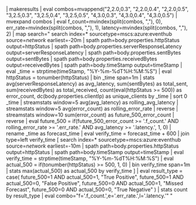 | makeresults 
| eval combos=mvappend("2,2.0,0.3", "2,2.0,0.4", "2,2.0,0.5", "3,2.5,0.3", "3,2.5,0.4", "3,2.5,0.5", "4,3.0,0.3", "4,3.0,0.4", "4,3.0,0.5")
| mvexpand combos
| eval f_count=mvindex(split(combos, ","), 0), err_rate=mvindex(split(combos, ","), 1), latency=mvindex(split(combos, ","), 2)
| map search="
    search index=* sourcetype=mscs:azure:eventhub source=*network* earliest=-20m
    | spath path=body.properties.httpStatus output=httpStatus
    | spath path=body.properties.serverResponseLatency output=serverResponseLatency
    | spath path=body.properties.sentBytes output=sentBytes
    | spath path=body.properties.receivedBytes output=receivedBytes
    | spath path=body.timeStamp output=timeStamp
    | eval _time = strptime(timeStamp, \"%Y-%m-%dT%H:%M:%S\")
    | eval httpStatus = tonumber(httpStatus)
    | bin _time span=1m
    | stats 
        avg(serverResponseLatency) as avg_latency,
        sum(sentBytes) as total_sent,
        sum(receivedBytes) as total_received,
        count(eval(httpStatus >= 500)) as error_count,
        dc(body.properties.clientIp) as unique_clients
      by _time
    | sort 0 _time
    | streamstats window=5 avg(avg_latency) as rolling_avg_latency
    | streamstats window=5 avg(error_count) as rolling_error_rate
    | reverse
    | streamstats window=10 sum(error_count) as future_500_error_count
    | reverse
    | eval future_500 = if(future_500_error_count >= '.f_count.' AND rolling_error_rate >= '.err_rate.' AND avg_latency >= '.latency.', 1, 0)
    | rename _time as forecast_time
    | eval verify_time = forecast_time + 600
    | join type=left verify_time [
        search index=* sourcetype=mscs:azure:eventhub source=*network* earliest=-10m
        | spath path=body.properties.httpStatus output=httpStatus
        | spath path=body.timeStamp output=timeStamp
        | eval verify_time = strptime(timeStamp, \"%Y-%m-%dT%H:%M:%S\")
        | eval actual_500 = if(tonumber(httpStatus) >= 500, 1, 0)
        | bin verify_time span=1m
        | stats max(actual_500) as actual_500 by verify_time
    ]
    | eval result_type = case(
        future_500=1 AND actual_500=1, \"True Positive\",
        future_500=1 AND actual_500=0, \"False Positive\",
        future_500=0 AND actual_500=1, \"Missed Forecast\",
        future_500=0 AND actual_500=0, \"True Negative\"
    )
    | stats count by result_type
    | eval combo=\"f='.f_count.',e='.err_rate.',l='.latency.'\"
"